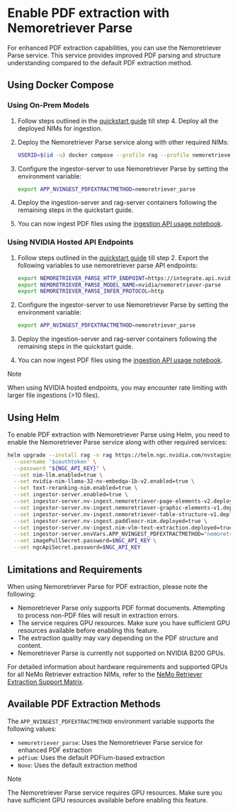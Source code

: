 <!--
  SPDX-FileCopyrightText: Copyright (c) 2025 NVIDIA CORPORATION & AFFILIATES. All rights reserved.
  SPDX-License-Identifier: Apache-2.0
-->

# Enable PDF extraction with Nemoretriever Parse

For enhanced PDF extraction capabilities, you can use the Nemoretriever Parse service. This service provides improved PDF parsing and structure understanding compared to the default PDF extraction method.

## Using Docker Compose

### Using On-Prem Models

1. Follow steps outlined in the [quickstart guide](quickstart.md#start-using-on-prem-models) till step 4. Deploy all the deployed NIMs for ingestion.

2. Deploy the Nemoretriever Parse service along with other required NIMs:
   ```bash
   USERID=$(id -u) docker compose --profile rag --profile nemoretriever-parse -f deploy/compose/nims.yaml up -d
   ```

3. Configure the ingestor-server to use Nemoretriever Parse by setting the environment variable:
   ```bash
   export APP_NVINGEST_PDFEXTRACTMETHOD=nemoretriever_parse
   ```

4. Deploy the ingestion-server and rag-server containers following the remaining steps in the quickstart guide.

5. You can now ingest PDF files using the [ingestion API usage notebook](../notebooks/ingestion_api_usage.ipynb).

### Using NVIDIA Hosted API Endpoints

1. Follow steps outlined in the [quickstart guide](quickstart.md#start-using-nvidia-hosted-models) till step 2. Export the following variables to use nemoretriever parse API endpoints:

   ```bash
   export NEMORETRIEVER_PARSE_HTTP_ENDPOINT=https://integrate.api.nvidia.com/v1/chat/completions
   export NEMORETRIEVER_PARSE_MODEL_NAME=nvidia/nemoretriever-parse
   export NEMORETRIEVER_PARSE_INFER_PROTOCOL=http
   ```

2. Configure the ingestor-server to use Nemoretriever Parse by setting the environment variable:
   ```bash
   export APP_NVINGEST_PDFEXTRACTMETHOD=nemoretriever_parse
   ```

3. Deploy the ingestion-server and rag-server containers following the remaining steps in the quickstart guide.

4. You can now ingest PDF files using the [ingestion API usage notebook](../notebooks/ingestion_api_usage.ipynb).

> [!Note]
> When using NVIDIA hosted endpoints, you may encounter rate limiting with larger file ingestions (>10 files).

## Using Helm

To enable PDF extraction with Nemoretriever Parse using Helm, you need to enable the Nemoretriever Parse service along with other required services:

```bash
helm upgrade --install rag -n rag https://helm.ngc.nvidia.com/nvstaging/blueprint/charts/nvidia-blueprint-rag-v2.2.0.tgz \
  --username '$oauthtoken' \
  --password "${NGC_API_KEY}" \
  --set nim-llm.enabled=true \
  --set nvidia-nim-llama-32-nv-embedqa-1b-v2.enabled=true \
  --set text-reranking-nim.enabled=true \
  --set ingestor-server.enabled=true \
  --set ingestor-server.nv-ingest.nemoretriever-page-elements-v2.deployed=true \
  --set ingestor-server.nv-ingest.nemoretriever-graphic-elements-v1.deployed=true \
  --set ingestor-server.nv-ingest.nemoretriever-table-structure-v1.deployed=true \
  --set ingestor-server.nv-ingest.paddleocr-nim.deployed=true \
  --set ingestor-server.nv-ingest.nim-vlm-text-extraction.deployed=true \
  --set ingestor-server.envVars.APP_NVINGEST_PDFEXTRACTMETHOD="nemoretriever_parse" \
  --set imagePullSecret.password=$NGC_API_KEY \
  --set ngcApiSecret.password=$NGC_API_KEY
```

## Limitations and Requirements

When using Nemoretriever Parse for PDF extraction, please note the following:

- Nemoretriever Parse only supports PDF format documents. Attempting to process non-PDF files will result in extraction errors.
- The service requires GPU resources. Make sure you have sufficient GPU resources available before enabling this feature.
- The extraction quality may vary depending on the PDF structure and content.
- Nemoretriever Parse is currently not supported on NVIDIA B200 GPUs.

For detailed information about hardware requirements and supported GPUs for all NeMo Retriever extraction NIMs, refer to the [NeMo Retriever Extraction Support Matrix](https://docs.nvidia.com/nemo/retriever/extraction/support-matrix/).

## Available PDF Extraction Methods

The `APP_NVINGEST_PDFEXTRACTMETHOD` environment variable supports the following values:

- `nemoretriever_parse`: Uses the Nemoretriever Parse service for enhanced PDF extraction
- `pdfium`: Uses the default PDFium-based extraction
- `None`: Uses the default extraction method

> [!Note]
> The Nemoretriever Parse service requires GPU resources. Make sure you have sufficient GPU resources available before enabling this feature.
